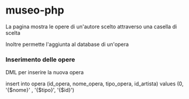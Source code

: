 # museo-php
<p>La pagina mostra le opere di un'autore scelto attraverso una casella di scelta</p>
<p>Inoltre permette l'aggiunta al database di un'opera</p>

<h3>Inserimento delle opere</h3>
<p>DML per inserire la nuova opera</p>
<p>insert into opera (id_opera, nome_opera, tipo_opera, id_artista) values (0, '{$nome}' , '{$tipo}', '{$id}')</p>
